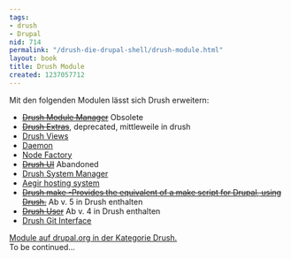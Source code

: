 ```yaml
---
tags:
- drush
- Drupal
nid: 714
permalink: "/drush-die-drupal-shell/drush-module.html"
layout: book
title: Drush Module
created: 1237057712
---
```

Mit den folgenden Modulen lässt sich Drush erweitern:
<ul>
  <li><strike><a href="http://drupal.org/project/drush_mm">Drush Module Manager</a></strike> Obsolete</li> 
  <li><strike><a href="http://drupal.org/project/drush_extras">Drush Extras</a></strike>, deprecated, mittleweile in drush</li>
  <li><a href="http://drupal.org/project/drush_views">Drush Views</a></li>
  <li><a href="http://drupal.org/project/daemon">Daemon</a></li>
  <li><a href="http://drupal.org/project/node_factory">Node Factory</a></li>
  <li><strike><a href="http://drupal.org/project/drush_ui">Drush UI</a></strike> Abandoned</li>
  <li><a href="http://drupal.org/project/drush_sm">Drush System Manager</a></li>
  <li><a href="http://groups.drupal.org/aegir-hosting-system">Aegir hosting system</a></li>
<li><strike><a href="http://drupal.org/project/drush_make">Drush make -Provides the equivalent of a make script for Drupal, using Drush.</a></strike> Ab v. 5 in Drush enthalten</li>
  <li><strike><a href="http://drupal.org/project/drush_user">Drush User</a></strike> Ab v. 4 in Drush enthalten</li>
  <li><a href="http://drupal.org/project/drush_git">Drush Git Interface</a></li>
</ul>
<a href="http://drupal.org/taxonomy/term/4654">Module auf drupal.org in der Kategorie Drush.</a><br />
To be continued...
<!--break-->
